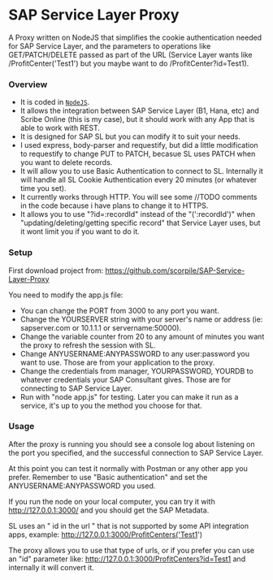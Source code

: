 # SAP Service Layer Proxy
A Proxy written on NodeJS that simplifies the cookie authentication needed for SAP Service Layer, and the parameters to operations like GET/PATCH/DELETE passed as part of the URL (Service Layer wants like /ProfitCenter('Test1') but you maybe want to do /ProfitCenter?id=Test1).

### Overview
- It is coded in [`NodeJS`](https://nodejs.org/en/).
- It allows the integration between SAP Service Layer (B1, Hana, etc) and Scribe Online (this is my case), but it should work with any App that is able to work with REST.
- It is designed for SAP SL but you can modify it to suit your needs.
- I used express, body-parser and requestify, but did a little modification to requestify to change PUT to PATCH, becasue SL uses PATCH when you want to delete records.
- It will allow you to use Basic Authentication to connect to SL.  Internally it will handle all SL Cookie Authentication every 20 minutes (or whatever time you set).
- It currently works through HTTP.  You will see some //TODO comments in the code because i have plans to change it to HTTPS.
- It allows you to use "?id=:recordId" instead of the "(':recordId')" when "updating/deleting/getting specific record" that Service Layer uses, but it wont limit you if you want to do it.

### Setup
First download project from:  https://github.com/scorpile/SAP-Service-Layer-Proxy

You need to modify the app.js file:
- You can change the PORT from 3000 to any port you want.
- Change the YOURSERVER string with your server's name or address (ie: sapserver.com or 10.1.1.1 or servername:50000).
- Change the variable counter from 20 to any amount of minutes you want the proxy to refresh the session with SL.
- Change ANYUSERNAME:ANYPASSWORD to any user:password you want to use.  Those are from your application to the proxy.
- Change the credentials from manager, YOURPASSWORD, YOURDB to whatever credentials your SAP Consultant gives.  Those are for connecting to SAP Service Layer.
- Run with "node app.js" for testing.  Later you can make it run as a service, it's up to you the method you choose for that.

### Usage
After the proxy is running you should see a console log about listening on the port you specified, and the successful connection to SAP Service Layer.

At this point you can test it normally with Postman or any other app you prefer.  Remember to use "Basic authentication" and set the ANYUSERNAME:ANYPASSWORD you used.

If you run the node on your local computer, you can try it with http://127.0.0.1:3000/ and you should get the SAP Metadata.

SL uses an " id in the url " that is not supported by some API integration apps, example: http://127.0.0.1:3000/ProfitCenters('Test1') 

The proxy allows you to use that type of urls, or if you prefer you can use an "id" parameter like: http://127.0.0.1:3000/ProfitCenters?id=Test1 and internally it will convert it.
